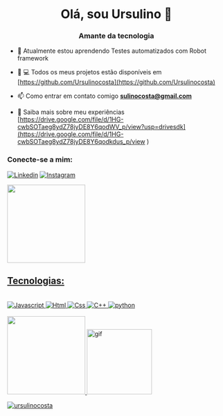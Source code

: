 <h1 align = "center"> Olá, sou Ursulino 👋 </h1>
<h3 align = "center"> Amante da tecnologia </h3>

- 🌱 Atualmente estou aprendendo  Testes automatizados com Robot framework

- 👨‍ 💻 Todos os meus projetos estão disponíveis em [https://github.com/Ursulinocosta](https://github.com/Ursulinocosta)

- 📫 Como entrar em contato comigo **sulinocosta@gmail.com**

- 📄 Saiba mais sobre meu experiências [https://drive.google.com/file/d/1HG-cwbSOTaeg8ydZ78jyDE8Y6qodWV_p/view?usp=drivesdk](https://drive.google.com/file/d/1HG-cwbSOTaeg8ydZ78jyDE8Y6qodkdus_p/view )

<h3 align = "left"> Conecte-se a mim: </h3>


[![Linkedin](https://img.shields.io/badge/LinkedIn-0077B5?style=for-the-badge&logo=linkedin&logoColor=white/)](https://www.linkedin.com/in/ursulino-costa-0b1975156/)
[![Instagram](https://img.shields.io/badge/Instagram-E4405F?style=for-the-badge&logo=instagram&logoColor=white)](https://www.instagram.com/linnuxz/)
<a href="https://github.com/ursulinocosta">
 
  <a href="https://github.com/ursulinocosta">
  <img height = "180em" src = "https://github-readme-stats.vercel.app/api?username=ursulinocosta&show_icons=true&theme=dark&include_all_commits=true&count_private=true" />
  
   
## Tecnologias:
<div style="display: inline_block"><br>
<img aling="center" alt="Javascript" src="https://img.shields.io/badge/JavaScript-F7DF1E?style=for-the-badge&logo=javascript&logoColor=black"/>
<img aling="center" alt="Html" src="https://img.shields.io/badge/HTML5-E34F26?style=for-the-badge&logo=html5&logoColor=white"/>
<img aling="center" alt="Css" src="https://img.shields.io/badge/CSS3-1572B6?style=for-the-badge&logo=css3&logoColor=whit"/>
<img aling="center" alt="C++" src="https://img.shields.io/badge/C%2B%2B-00599C?style=for-the-badge&logo=c%2B%2B&logoColor=white"/>
<img aling="center" alt="python" src="https://img.shields.io/badge/Python-3776AB?style=for-the-badge&logo=python&logoColor=white"/> 
</div></br>

 
<img height = "180em" src = "https://github-readme-stats.vercel.app/api/top-langs/?username=ursulinocosta&theme=dark"/>
<img aling="center" alt="gif" src="https://media.giphy.com/media/ThudM9Zg6wKEmkeBZK/giphy.gif" height="150" width="150"/>
 <p> <img align = "center" src = "https://github-readme-streak-stats.herokuapp.com/?user=ursulinocosta&theme=dark" alt = "ursulinocosta" /> </p>
